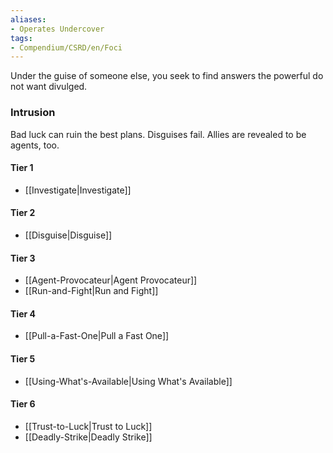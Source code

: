 ```yaml
---  
aliases:  
- Operates Undercover  
tags:  
- Compendium/CSRD/en/Foci  
---
```

  
Under the guise of someone else, you seek to find answers the powerful do not want divulged.  
 ### Intrusion  
Bad luck can ruin the best plans. Disguises fail. Allies are revealed to be agents, too.
  
#### Tier 1  
* [[Investigate|Investigate]]  
#### Tier 2  
  
* [[Disguise|Disguise]]  
#### Tier 3  
  
  - [[Agent-Provocateur|Agent Provocateur]]  
  - [[Run-and-Fight|Run and Fight]]  
#### Tier 4  
  
* [[Pull-a-Fast-One|Pull a Fast One]]  
#### Tier 5  
  
* [[Using-What's-Available|Using What's Available]]  
#### Tier 6  
  
  - [[Trust-to-Luck|Trust to Luck]]  
  - [[Deadly-Strike|Deadly Strike]]  
